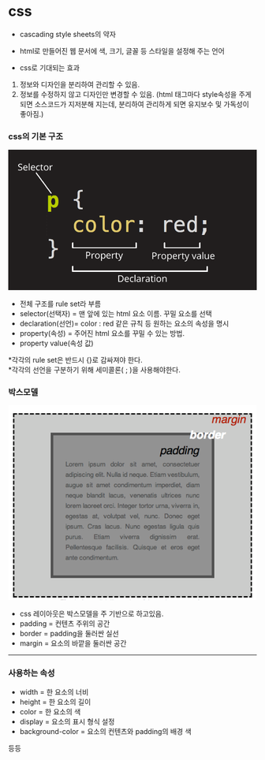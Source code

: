# css

* cascading style sheets의 약자
* html로 만들어진 웹 문서에 색, 크기, 글꼴 등 스타일을 설정해 주는 언어

* css로 기대되는 효과
1. 정보와 디자인을 분리하여 관리할 수 있음.
2. 정보를 수정하지 않고 디자인만 변경할 수 있음.
(html 태그마다 style속성을 주게 되면 소스코드가 지저분해 지는데, 분리하여 관리하게 되면 유지보수 및 가독성이 좋아짐.)

### css의 기본 구조
<img src=./css.png>

- 전체 구조를 rule set라 부름
- selector(선택자) = 맨 앞에 있는 html 요소 이름. 꾸밀 요소를 선택
- declaration(선언)= color : red 같은 규칙 등 원하는 요소의 속성을 명시
- property(속성) = 주어진 html 요소를 꾸밀 수 있는 방법.
- property value(속성 값) 

*각각의 rule set은 반드시 {}로 감싸져야 한다. <br>
*각각의 선언을 구분하기 위해 세미콜론( ; )을 사용해야한다.

### 박스모델
<img src=./box-model.png>

 - css 레이아웃은 박스모델을 주 기반으로 하고있음.
 - padding = 컨텐츠 주위의 공간
 - border = padding을 둘러싼 실선
 - margin = 요소의 바깥을 둘러싼 공간


 ---
 ### 사용하는 속성

 - width = 한 요소의 너비
 - height = 한 요소의 길이
 - color = 한 요소의 색
 - display = 요소의 표시 형식 설정
 - background-color = 요소의 컨텐츠와 padding의 배경 색

 등등
